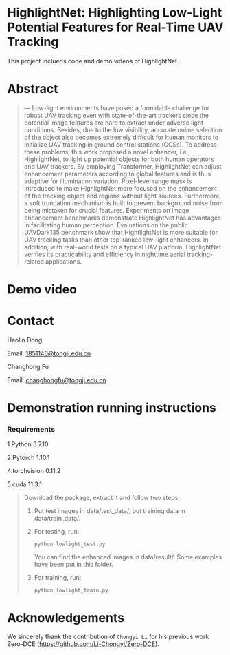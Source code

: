 # HighlightNet: Highlighting Low-Light Potential Features for Real-Time UAV Tracking

This project inclueds code and demo videos of HighlightNet.

# Abstract 
>— Low-light environments have posed a formidable challenge for robust UAV tracking even with state-of-the-art trackers since the potential image features are hard to extract under adverse light conditions. Besides, due to the low visibility, accurate online selection of the object also becomes extremely difficult for human monitors to initialize UAV tracking in ground control stations (GCSs). To address these problems, this work proposed a novel enhancer, i.e., HighlightNet, to light up potential objects for both human operators and UAV trackers. By employing Transformer, HighlightNet can adjust enhancement parameters according to global features and is thus adaptive for illumination variation. Pixel-level range mask is introduced to make HighlightNet more focused on the enhancement of the tracking object and regions without light sources. Furthermore, a soft truncation mechanism is built to prevent background noise from being mistaken for crucial features. Experiments on image enhancement benchmarks demonstrate HighlightNet has advantages in facilitating human perception. Evaluations on the public UAVDark135 benchmark show that HightlightNet is more suitable for UAV tracking tasks than other top-ranked low-light enhancers. In addition, with real-world tests on a typical UAV platform, HighlightNet verifies its practicability and efficiency in nighttime aerial tracking-related applications.
# Demo video


# Contact 
Haolin Dong

Email: 1851146@tongji.edu.cn

Changhong Fu

Email: changhongfu@tongji.edu.cn

# Demonstration running instructions

### Requirements

1.Python 3.7.10

2.Pytorch 1.10.1

4.torchvision 0.11.2

5.cuda 11.3.1

>Download the package, extract it and follow two steps:
>
>1. Put test images in data/test_data/, put training data in data/train_data/.
>
>2. For testing, run:
>
>     ```
>     python lowlight_test.py
>     ```
>     You can find the enhanced images in data/result/. Some examples have been put in this folder.
>   
>3. For training, run:
>
>     ```
>     python lowlight_train.py
>     ```



# Acknowledgements

We sincerely thank the contribution of `Chongyi Li` for his previous work Zero-DCE (https://github.com/Li-Chongyi/Zero-DCE).
